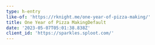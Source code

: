 ```yaml
---
type: h-entry
like-of: 'https://rknight.me/one-year-of-pizza-making/'
title: One Year of Pizza MakingDefault
date: '2023-05-07T05:01:38.838Z'
client_id: 'https://sparkles.sploot.com/'
---
```


